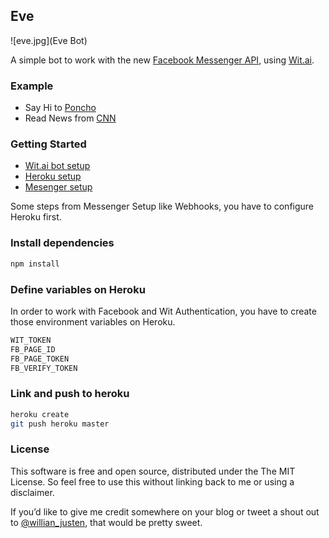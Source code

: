 ## Eve

![eve.jpg](Eve Bot)

A simple bot to work with the new [Facebook Messenger API](https://messengerplatform.fb.com/), using [Wit.ai](https://wit.ai).

### Example

- Say Hi to [Poncho](https://m.me/hiponcho)
- Read News from [CNN](https://m.me/CNN)

### Getting Started

- [Wit.ai bot setup](https://wit.ai/docs/quickstart)
- [Heroku setup](https://devcenter.heroku.com/articles/getting-started-with-nodejs#introduction)
- [Mesenger setup](https://developers.facebook.com/docs/messenger-platform/quickstart)

Some steps from Messenger Setup like Webhooks, you have to configure Heroku first.

### Install dependencies

```sh
npm install
```

### Define variables on Heroku

In order to work with Facebook and Wit Authentication, you have to create those environment variables on Heroku.

```sh
WIT_TOKEN
FB_PAGE_ID
FB_PAGE_TOKEN
FB_VERIFY_TOKEN
```

### Link and push to heroku

```sh
heroku create
git push heroku master
```

### License

This software is free and open source, distributed under the The MIT License. So feel free to use this without linking back to me or using a disclaimer.

If you’d like to give me credit somewhere on your blog or tweet a shout out to [@willian_justen](https://twitter.com/willian_justen), that would be pretty sweet.
